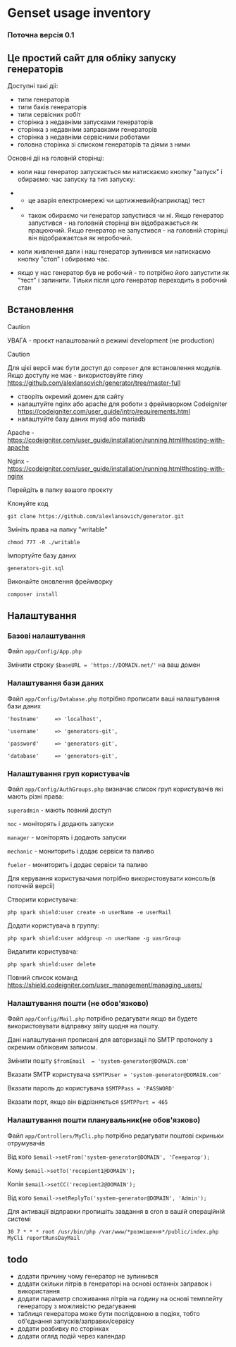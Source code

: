 # Genset usage inventory
### Поточна версія 0.1
## Це простий сайт для обліку запуску генераторів

Доступні такі діі:
- типи генераторів
- типи баків генераторів
- типи сервісних робіт
- сторінка з недавніми запусками генераторів
- сторінка з недавніми заправками генераторів
- сторінка з недавніми сервісними роботами
- головна сторінка зі списком генераторів та діями з ними

Основні діі на головній сторінці:
- коли наш генератор запускається ми натискаємо кнопку "запуск"
і обираємо:
час запуску та тип запуску:
- - це аварія електромережі чи щотижневий(наприклад) тест
- - також обираємо чи генератор запустився чи ні.
Якщо генератор запустився - на головній сторінці він відображається як працюючий.
Якщо генератор не запустився - на головній сторінці він відображаєтсья як неробочий.

- коли живлення дали і наш генератор зупинився ми натискаємо кнопку "стоп" і обираємо час.
- якщо у нас генератор був не робочий - то потрібно його запустити як "тест" і запинити.
Тільки після цого генератор переходить в робочий стан

## Встановлення

> [!CAUTION]
> УВАГА - проєкт налаштований в режимі development (не production)

> [!CAUTION]
> Для цієі версіі має бути доступ до `composer` для встановлення модулів. Якщо доступу не має - використовуйте гілку https://github.com/alexlansovich/generator/tree/master-full

- створіть окремий домен для сайту
- налаштуйте nginx aбо apache для роботи з фреймворком Codeigniter https://codeigniter.com/user_guide/intro/requirements.html
- налаштуйте базу даних mysql або mariadb

Apache - https://codeigniter.com/user_guide/installation/running.html#hosting-with-apache

Nginx - https://codeigniter.com/user_guide/installation/running.html#hosting-with-nginx

Перейдіть в папку вашого проєкту

Клонуйте код

`git clone https://github.com/alexlansovich/generator.git` 

Змініть права на папку "writable"

`chmod 777 -R ./writable`

Імпортуйте базу даних

`generators-git.sql`

Виконайте оновлення фреймворку

`composer install`

## Налаштування

### Базові налаштування

Файл `app/Config/App.php`

Змінити строку `$baseURL = 'https://DOMAIN.net/'` на ваш домен

### Налаштування бази даних

Файл `app/Config/Database.php` потрібно прописати ваші налаштування бази даних

`'hostname'     => 'localhost',`

`'username'     => 'generators-git',`

`'password'     => 'generators-git',`

`'database'     => 'generators-git',`

### Налаштування груп користувачів

Файл `app/Config/AuthGroups.php` визначає список груп користувачів які мають різні права:

`superadmin` - мають повний доступ

`noc` - моніторять і додають запуски

`manager` - моніторять і додають запуски

`mechanic` - мониторить і додає сервіси та паливо

`fueler` - мониторить і додає сервіси та паливо

Для керування користувачами потрібно використовувати консоль(в поточній версіі)

Створити користувача:

`php spark shield:user create -n userName -e userMail`

Додати користувача в группу:

`php spark shield:user addgroup -n userName -g uasrGroup`

Видалити користувача:

`php spark shield:user delete`

Повний список команд https://shield.codeigniter.com/user_management/managing_users/

### Налаштування пошти (не обов'язково)

Файл `app/Config/Mail.php` потрібно редагувати якщо ви будете використовувати відправку звіту щодня на пошту.

Дані налаштування прописані для авторизаціі по SMTP протоколу з окремим обліковим записом.

Змінити пошту `$fromEmail  = 'system-generator@DOMAIN.com'`

Вказати SMTP користувача `$SMTPUser = 'system-generator@DOMAIN.com'`

Вказати пароль до користувача `$SMTPPass = 'PASSWORD'`

Вказати порт, якщо він відрізняється `$SMTPPort = 465`

### Налаштування пошти планувальник(не обов'язково)

Файл `app/Controllers/MyCli.php` потрібно редагувати поштові скриньки отрумувачів

Від кого `$email->setFrom('system-generator@DOMAIN', 'Генератор');`

Кому `$email->setTo('recepient1@DOMAIN');`

Копія `$email->setCC('recepient2@DOMAIN');`

Від кого `$email->setReplyTo('system-generator@DOMAIN', 'Admin');`

Для активації відправки пропишіть завдання в cron в вашій операційній системі

`30 7 * * * root /usr/bin/php /var/www/*розміщення*/public/index.php MyCli reportRunsDayMail`


## todo

- додати причину чому генератор не зупинився
- додати скільки літрів в генераторі на основі останніх заправок і використання
- додати параметр споживання літрів на годину на основі темплейту генератору з можливістю редагування
- таблиця генератора може бути послідовною в подіях, тобто об'єднання запусків/заправки/сервісу
- додати розбивку по сторінках
- додати огляд подій через календар